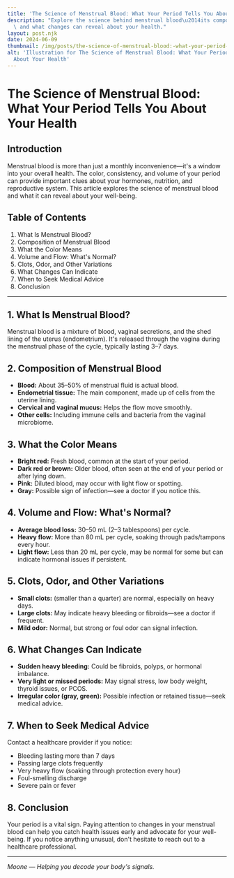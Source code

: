 ```yaml
---
title: 'The Science of Menstrual Blood: What Your Period Tells You About Your Health'
description: "Explore the science behind menstrual blood\u2014its composition, color,\
  \ and what changes can reveal about your health."
layout: post.njk
date: 2024-06-09
thumbnail: /img/posts/the-science-of-menstrual-blood:-what-your-period-tells-you-about-your-health.webp
alt: 'Illustration for The Science of Menstrual Blood: What Your Period Tells You
  About Your Health'
---
```


# The Science of Menstrual Blood: What Your Period Tells You About Your Health

## Introduction

Menstrual blood is more than just a monthly inconvenience—it's a window into your overall health. The color, consistency, and volume of your period can provide important clues about your hormones, nutrition, and reproductive system. This article explores the science of menstrual blood and what it can reveal about your well-being.

## Table of Contents
1. What Is Menstrual Blood?
2. Composition of Menstrual Blood
3. What the Color Means
4. Volume and Flow: What's Normal?
5. Clots, Odor, and Other Variations
6. What Changes Can Indicate
7. When to Seek Medical Advice
8. Conclusion

---

## 1. What Is Menstrual Blood?

Menstrual blood is a mixture of blood, vaginal secretions, and the shed lining of the uterus (endometrium). It's released through the vagina during the menstrual phase of the cycle, typically lasting 3–7 days.

## 2. Composition of Menstrual Blood

- **Blood:** About 35–50% of menstrual fluid is actual blood.
- **Endometrial tissue:** The main component, made up of cells from the uterine lining.
- **Cervical and vaginal mucus:** Helps the flow move smoothly.
- **Other cells:** Including immune cells and bacteria from the vaginal microbiome.

## 3. What the Color Means

- **Bright red:** Fresh blood, common at the start of your period.
- **Dark red or brown:** Older blood, often seen at the end of your period or after lying down.
- **Pink:** Diluted blood, may occur with light flow or spotting.
- **Gray:** Possible sign of infection—see a doctor if you notice this.

## 4. Volume and Flow: What's Normal?

- **Average blood loss:** 30–50 mL (2–3 tablespoons) per cycle.
- **Heavy flow:** More than 80 mL per cycle, soaking through pads/tampons every hour.
- **Light flow:** Less than 20 mL per cycle, may be normal for some but can indicate hormonal issues if persistent.

## 5. Clots, Odor, and Other Variations

- **Small clots:** (smaller than a quarter) are normal, especially on heavy days.
- **Large clots:** May indicate heavy bleeding or fibroids—see a doctor if frequent.
- **Mild odor:** Normal, but strong or foul odor can signal infection.

## 6. What Changes Can Indicate

- **Sudden heavy bleeding:** Could be fibroids, polyps, or hormonal imbalance.
- **Very light or missed periods:** May signal stress, low body weight, thyroid issues, or PCOS.
- **Irregular color (gray, green):** Possible infection or retained tissue—seek medical advice.

## 7. When to Seek Medical Advice

Contact a healthcare provider if you notice:
- Bleeding lasting more than 7 days
- Passing large clots frequently
- Very heavy flow (soaking through protection every hour)
- Foul-smelling discharge
- Severe pain or fever

## 8. Conclusion

Your period is a vital sign. Paying attention to changes in your menstrual blood can help you catch health issues early and advocate for your well-being. If you notice anything unusual, don't hesitate to reach out to a healthcare professional.

---

*Moone — Helping you decode your body's signals.* 